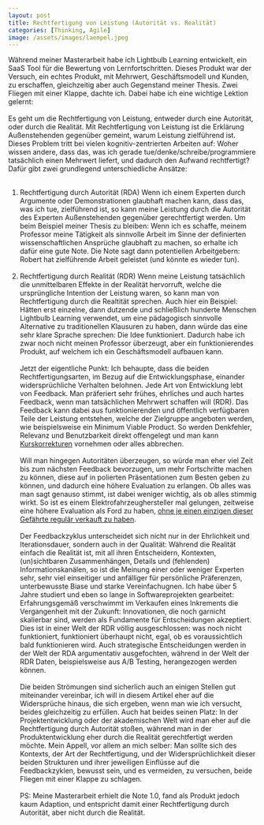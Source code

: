 ```yaml
---
layout: post
title: Rechtfertigung von Leistung (Autorität vs. Realität)
categories: [Thinking, Agile]
image: /assets/images/laempel.jpeg
---
```


Während meiner Masterarbeit habe ich Lightbulb Learning entwickelt, ein SaaS Tool für die Bewertung von Lernfortschritten. Dieses Produkt war der Versuch, ein echtes Produkt, mit Mehrwert, Geschäftsmodell und Kunden, zu erschaffen, gleichzeitig aber auch Gegenstand meiner Thesis. Zwei Fliegen mit einer Klappe, dachte ich. Dabei habe ich eine wichtige Lektion gelernt:
<br><br>
Es geht um die Rechtfertigung von Leistung, entweder durch eine Autorität, oder durch die Realität. Mit Rechtfertigung von Leistung ist die Erklärung Außenstehenden gegenüber gemeint, warum Leistung zielführend ist. Dieses Problem tritt bei vielen kognitiv-zentrierten Arbeiten auf: Woher wissen andere, dass das, was ich gerade tue/denke/schreibe/programmiere tatsächlich einen Mehrwert liefert, und dadurch den Aufwand rechtfertigt? Dafür gibt zwei grundlegend unterschiedliche Ansätze:
<br><br>
1. Rechtfertigung durch Autorität (RDA)
Wenn ich einem Experten durch Argumente oder Demonstrationen glaubhaft machen kann, dass das, was ich tue, zielführend ist, so kann meine Leistung durch die Autorität des Experten Außenstehenden gegenüber gerechtfertigt werden. Um beim Beispiel meiner Thesis zu bleiben: Wenn ich es schaffe, meinem Professor meine Tätigkeit als sinnvolle Arbeit im Sinne der definierten wissenschaftlichen Ansprüche glaubhaft zu machen, so erhalte ich dafür eine gute Note. Die Note sagt dann potentiellen Arbeitgebern: Robert hat zielführende Arbeit geleistet (und könnte es wieder tun).
<br><br>
2. Rechtfertigung durch Realität (RDR)
Wenn meine Leistung tatsächlich die unmittelbaren Effekte in der Realität hervorruft, welche die ursprüngliche Intention der Leistung waren, so kann man von Rechtfertigung durch die Realtität sprechen. Auch hier ein Beispiel: Hätten erst einzelne, dann dutzende und schließlich hunderte Menschen Lightbulb Learning verwendet, um eine pädagogisch sinnvolle Alternative zu traditionellen Klausuren zu haben, dann würde das eine sehr klare Sprache sprechen: Die Idee funktioniert. Dadurch habe ich zwar noch nicht meinen Professor überzeugt, aber ein funktionierendes Produkt, auf welchem ich ein Geschäftsmodell aufbauen kann.
<br><br>
Jetzt der eigentliche Punkt: Ich behaupte, dass die beiden Rechtfertigungsarten, im Bezug auf die Entwicklungsphase, einander widersprüchliche Verhalten belohnen. Jede Art von Entwicklung lebt von Feedback. Man präferiert sehr frühes, ehrliches und auch hartes Feedback, wenn man tatsächlichen Mehrwert schaffen will (RDR). Das Feedback kann dabei aus funktionierenden und öffentlich verfügbaren Teile der Leistung entstehen, welche der Zielgruppe angeboten werden, wie beispielsweise ein Minimum Viable Product. So werden Denkfehler, Relevanz und Benutzbarkeit direkt offengelegt und man kann [Kurskorrekturen](https://digitaleneuordnung.de/blog/lean-startup-methode/) vornehmen oder alles abbrechen.
<br><br>
Will man hingegen Autoritäten überzeugen, so würde man eher viel Zeit bis zum nächsten Feedback bevorzugen, um mehr Fortschritte machen zu können, diese auf in polierten Präsentationen zum Besten geben zu können, und dadurch eine höhere Evaluation zu erlangen. Ob alles was man sagt genauso stimmt, ist dabei weniger wichtig, als ob alles stimmig wirkt. So ist es einem Elektrofahrzeughersteller mal gelungen, zeitweise eine höhere Evaluation als Ford zu haben, [ohne je einen einzigen dieser Gefährte regulär verkauft zu haben](https://thenextweb.com/news/how-mysterious-ev-startup-nikola-overtook-ford-in-one-night-without-selling-a-single-car).
<br><br>
Der Feedbackzyklus unterscheidet sich nicht nur in der Ehrlichkeit und Iterationsdauer, sondern auch in der Qualität: Während die Realität einfach die Realität ist, mit all ihren Entscheidern, Kontexten, (un)sichtbaren Zusammenhängen, Details und (fehlenden) Informationskanälen, so ist die Meinung einer oder weniger Experten sehr, sehr viel einseitiger und anfälliger für persönliche Präferenzen, unterbewusste Biase und starke Vereinfachugnen. Ich habe über 5 Jahre studiert und eben so lange in Softwareprojekten gearbeitet: Erfahrungsgemäß verschwimmt im Verkaufen eines Inkrements die Vergangenheit mit der Zukunft: Innovationen, die noch garnicht skalierbar sind, werden als Fundamente für Entscheidungen akzeptiert. Dies ist in einer Welt der RDR völlig ausgeschlossen: was noch nicht funktioniert, funktioniert überhaupt nicht, egal, ob es voraussichtlich bald funktionieren wird. Auch strategische Entscheidungen werden in der Welt der RDA argumentativ ausgefochten, während in der Welt der RDR Daten, beispielsweise aus A/B Testing, herangezogen werden können.
<br><br>
Die beiden Strömungen sind sicherlich auch an einigen Stellen gut miteinander vereinbar, ich will in diesem Artikel eher auf die Widersprüche hinaus, die sich ergeben, wenn man wie ich versucht, beides gleichzeitig zu erfüllen. Auch hat beides seinen Platz: In der Projektentwicklung oder der akademischen Welt wird man eher auf die Rechtfertigung durch Autorität stoßen, während man in der Produktentwicklung eher durch die Realität gerechtfertigt werden möchte. Mein Appell, vor allem an mich selber: Man sollte sich des Kontexts, der Art der Rechtfertigung, und der Widersprüchlichkeit dieser beiden Strukturen und ihrer jeweiligen Einflüsse auf die Feedbackzyklen, bewusst sein, und es vermeiden, zu versuchen, beide Fliegen mit einer Klappe zu schlagen.
<br><br>
PS: Meine Masterarbeit erhielt die Note 1.0, fand als Produkt jedoch kaum Adaption, und entspricht damit einer Rechtfertigung durch Autorität, aber nicht durch die Realität.
